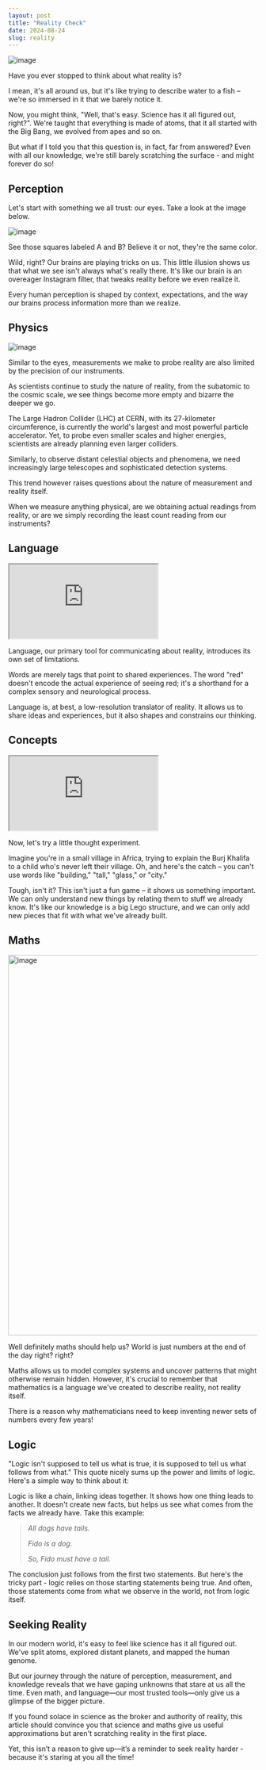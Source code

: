 ```yaml
---
layout: post
title: "Reality Check"
date: 2024-08-24
slug: reality
---
```


![image](https://github.com/user-attachments/assets/538674ed-1c86-4efa-9fe9-59558271d385)

Have you ever stopped to think about what reality is? 

I mean, it's all around us, but it's like trying to describe water to a fish – we're so immersed in it that we barely notice it.

Now, you might think, "Well, that's easy. Science has it all figured out, right?". We're taught that everything is made of atoms, that it all started with the Big Bang, we evolved from apes and so on.

But what if I told you that this question is, in fact, far from answered? Even with all our knowledge, we're still barely scratching the surface - and might forever do so!

## Perception

Let's start with something we all trust: our eyes. Take a look at the image below. 

![image](https://github.com/user-attachments/assets/ea4e28ad-5ded-46d8-803f-5d895994e936)

See those squares labeled A and B? Believe it or not, they're the same color.

Wild, right? Our brains are playing tricks on us. This little illusion shows us that what we see isn't always what's really there. It's like our brain is an overeager Instagram filter, that tweaks reality before we even realize it.

Every human perception is shaped by context, expectations, and the way our brains process information more than we realize.

## Physics

![image](https://github.com/user-attachments/assets/094847b5-4a05-43b9-aa1b-074608503bf7)

Similar to the eyes, measurements we make to probe reality are also limited by the precision of our instruments.

As scientists continue to study the nature of reality, from the subatomic to the cosmic scale, we see things become more empty and bizarre the deeper we go. 

The Large Hadron Collider (LHC) at CERN, with its 27-kilometer circumference, is currently the world's largest and most powerful particle accelerator. Yet, to probe even smaller scales and higher energies, scientists are already planning even larger colliders.

Similarly, to observe distant celestial objects and phenomena, we need increasingly large telescopes and sophisticated detection systems. 

This trend however raises questions about the nature of measurement and reality itself. 

When we measure anything physical, are we obtaining actual readings from reality, or are we simply recording the least count reading from our instruments?

## Language
<iframe class="youtube-video" src="https://www.youtube.com/embed/mGYmiQkah4o?si=drr2g2gL19cuBc13"></iframe>

Language, our primary tool for communicating about reality, introduces its own set of limitations. 

Words are merely tags that point to shared experiences. The word "red" doesn't encode the actual experience of seeing red; it's a shorthand for a complex sensory and neurological process.

Language is, at best, a low-resolution translator of reality. It allows us to share ideas and experiences, but it also shapes and constrains our thinking.

## Concepts
<iframe class="youtube-video" src="https://www.youtube.com/embed/MO0r930Sn_8?si=aSfWvgasXPWbmAWJ&amp;controls=0"></iframe>

Now, let's try a little thought experiment. 

Imagine you're in a small village in Africa, trying to explain the Burj Khalifa to a child who's never left their village. Oh, and here's the catch – you can't use words like "building," "tall," "glass," or "city."

Tough, isn't it? This isn't just a fun game – it shows us something important. We can only understand new things by relating them to stuff we already know. It's like our knowledge is a big Lego structure, and we can only add new pieces that fit with what we've already built.

## Maths

<img width="768" alt="image" src="https://github.com/user-attachments/assets/f8f1b664-7d57-4ed6-972f-d158e982b203">

Well definitely maths should help us? World is just numbers at the end of the day right? right?

Maths allows us to model complex systems and uncover patterns that might otherwise remain hidden. However, it's crucial to remember that mathematics is a language we've created to describe reality, not reality itself.

There is a reason why mathematicians need to keep inventing newer sets of numbers every few years!

## Logic
"Logic isn't supposed to tell us what is true, it is supposed to tell us what follows from what." This quote nicely sums up the power and limits of logic. Here's a simple way to think about it:

Logic is like a chain, linking ideas together. It shows how one thing leads to another.
It doesn't create new facts, but helps us see what comes from the facts we already have.
Take this example:

> _All dogs have tails._
>
> _Fido is a dog._
>
> _So, Fido must have a tail._

The conclusion just follows from the first two statements. But here's the tricky part - logic relies on those starting statements being true. And often, those statements come from what we observe in the world, not from logic itself.

## Seeking Reality

In our modern world, it's easy to feel like science has it all figured out. We've split atoms, explored distant planets, and mapped the human genome. 

But our journey through the nature of perception, measurement, and knowledge reveals that we have gaping unknowns that stare at us all the time. Even math, and language—our most trusted tools—only give us a glimpse of the bigger picture.

If you found solace in science as the broker and authority of reality, this article should convince you that science and maths give us useful approximations but aren't scratching reality in the first place.

Yet, this isn’t a reason to give up—it’s a reminder to seek reality harder - because it's staring at you all the time!
